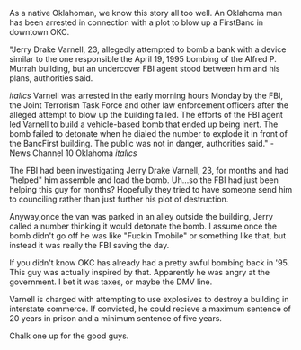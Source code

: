 As a native Oklahoman, we know this story all too well. An Oklahoma man has been arrested in connection with a plot to blow up a FirstBanc in downtown OKC.

"Jerry Drake Varnell, 23, allegedly attempted to bomb a bank with a device similar to the one responsible the April 19, 1995 bombing of the Alfred P. Murrah building, but an undercover FBI agent stood between him and his plans, authorities said.

*italics* Varnell was arrested in the early morning hours Monday by the FBI, the Joint Terrorism Task Force and other law enforcement officers after the alleged attempt to blow up the building failed.
The efforts of the FBI agent led Varnell to build a vehicle-based bomb that ended up being inert. The bomb failed to detonate when he dialed the number to explode it in front of the BancFirst building.
The public was not in danger, authorities said." - News Channel 10 Oklahoma *italics*

The FBI had been investigating Jerry Drake Varnell, 23, for months and had "helped" him assemble and load the bomb. Uh...so the FBI had just been helping this guy for months? Hopefully they tried to have someone send him to counciling rather than just further his plot of destruction.

Anyway,once the van was parked in an alley outside the building, Jerry called a number thinking it would detonate the bomb. 
I assume once the bomb didn't go off he was like "Fuckin Tmobile" or something like that, but instead it was really the FBI saving the day.

If you didn't know OKC has already had a pretty awful bombing back in '95. This guy was actually inspired by that. Apparently he was angry at the government. I bet it was taxes, or maybe the DMV line. 

Varnell is charged with attempting to use explosives to destroy a building in interstate commerce. If convicted, he could recieve a maximum sentence of 20 years in prison and a minimum sentence of five years.

Chalk one up for the good guys.
